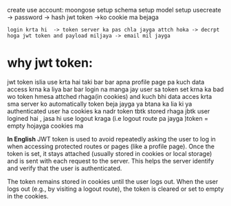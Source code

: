 create use account:
    moongose setup
    schema setup
    model setup
    usecreate -> password -> hash
    jwt token ->ko cookie ma bejaga

    login krta hi  -> token server ka pas chla jayga attch hoka -> decrpt hoga jwt token and payload miljaya -> email mil jayga



# why jwt token:     
jwt token islia use krta hai taki bar bar apna profile page pa kuch data access krna ka liya bar bar login na manga jay user sa 
token set krna ka bad wo token hmesa attched rhaga(in cookies) and kuch bhi data acces krta sma server ko automatically token beja jayga ya btana ka lia ki ya authenticated user ha 
cookies ka nadr token tbtk stored rhaga jbtk user logined hai , jasa hi use logout kraga (i.e logout route pa jayga )token = empty hojayga cookies ma

**In English**
JWT token is used to avoid repeatedly asking the user to log in when accessing protected routes or pages (like a profile page).
Once the token is set, it stays attached (usually stored in cookies or local storage) and is sent with each request to the server.
This helps the server identify and verify that the user is authenticated.

The token remains stored in cookies until the user logs out.
When the user logs out (e.g., by visiting a logout route), the token is cleared or set to empty in the cookies.
